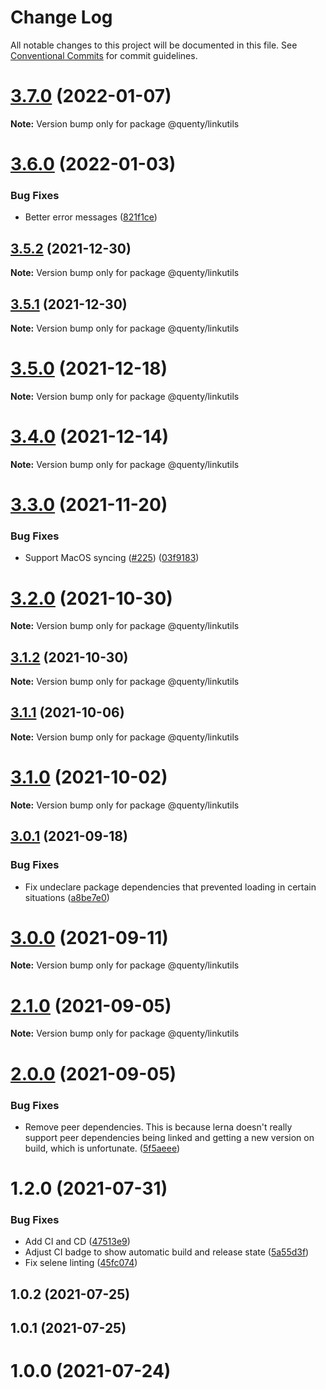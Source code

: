 # Change Log

All notable changes to this project will be documented in this file.
See [Conventional Commits](https://conventionalcommits.org) for commit guidelines.

# [3.7.0](https://github.com/Quenty/NevermoreEngine/compare/@quenty/linkutils@3.6.0...@quenty/linkutils@3.7.0) (2022-01-07)

**Note:** Version bump only for package @quenty/linkutils





# [3.6.0](https://github.com/Quenty/NevermoreEngine/compare/@quenty/linkutils@3.5.2...@quenty/linkutils@3.6.0) (2022-01-03)


### Bug Fixes

* Better error messages ([821f1ce](https://github.com/Quenty/NevermoreEngine/commit/821f1cefc9297c26c5aab2e414618de183857d21))





## [3.5.2](https://github.com/Quenty/NevermoreEngine/compare/@quenty/linkutils@3.5.1...@quenty/linkutils@3.5.2) (2021-12-30)

**Note:** Version bump only for package @quenty/linkutils





## [3.5.1](https://github.com/Quenty/NevermoreEngine/compare/@quenty/linkutils@3.5.0...@quenty/linkutils@3.5.1) (2021-12-30)

**Note:** Version bump only for package @quenty/linkutils





# [3.5.0](https://github.com/Quenty/NevermoreEngine/compare/@quenty/linkutils@3.4.0...@quenty/linkutils@3.5.0) (2021-12-18)

**Note:** Version bump only for package @quenty/linkutils





# [3.4.0](https://github.com/Quenty/NevermoreEngine/compare/@quenty/linkutils@3.3.0...@quenty/linkutils@3.4.0) (2021-12-14)

**Note:** Version bump only for package @quenty/linkutils





# [3.3.0](https://github.com/Quenty/NevermoreEngine/compare/@quenty/linkutils@3.2.0...@quenty/linkutils@3.3.0) (2021-11-20)


### Bug Fixes

* Support MacOS syncing ([#225](https://github.com/Quenty/NevermoreEngine/issues/225)) ([03f9183](https://github.com/Quenty/NevermoreEngine/commit/03f918392c6a5bdd33f8a17c38de371d1e06c67a))





# [3.2.0](https://github.com/Quenty/NevermoreEngine/compare/@quenty/linkutils@3.1.2...@quenty/linkutils@3.2.0) (2021-10-30)

**Note:** Version bump only for package @quenty/linkutils





## [3.1.2](https://github.com/Quenty/NevermoreEngine/compare/@quenty/linkutils@3.1.1...@quenty/linkutils@3.1.2) (2021-10-30)

**Note:** Version bump only for package @quenty/linkutils





## [3.1.1](https://github.com/Quenty/NevermoreEngine/compare/@quenty/linkutils@3.1.0...@quenty/linkutils@3.1.1) (2021-10-06)

**Note:** Version bump only for package @quenty/linkutils





# [3.1.0](https://github.com/Quenty/NevermoreEngine/compare/@quenty/linkutils@3.0.1...@quenty/linkutils@3.1.0) (2021-10-02)

**Note:** Version bump only for package @quenty/linkutils





## [3.0.1](https://github.com/Quenty/NevermoreEngine/compare/@quenty/linkutils@3.0.0...@quenty/linkutils@3.0.1) (2021-09-18)


### Bug Fixes

* Fix undeclare package dependencies that prevented loading in certain situations ([a8be7e0](https://github.com/Quenty/NevermoreEngine/commit/a8be7e06a06506a71257862429934e2ed0f6f56b))





# [3.0.0](https://github.com/Quenty/NevermoreEngine/compare/@quenty/linkutils@2.1.0...@quenty/linkutils@3.0.0) (2021-09-11)

**Note:** Version bump only for package @quenty/linkutils





# [2.1.0](https://github.com/Quenty/NevermoreEngine/compare/@quenty/linkutils@2.0.0...@quenty/linkutils@2.1.0) (2021-09-05)

**Note:** Version bump only for package @quenty/linkutils





# [2.0.0](https://github.com/Quenty/NevermoreEngine/compare/@quenty/linkutils@1.2.0...@quenty/linkutils@2.0.0) (2021-09-05)


### Bug Fixes

* Remove peer dependencies. This is because lerna doesn't really support peer dependencies being linked and getting a new version on build, which is unfortunate. ([5f5aeee](https://github.com/Quenty/NevermoreEngine/commit/5f5aeeea8de9975435309e53679f0ef7064f9dd0))





# 1.2.0 (2021-07-31)


### Bug Fixes

* Add CI and CD ([47513e9](https://github.com/Quenty/NevermoreEngine/commit/47513e9b568162707534af132396dd8756947dd3))
* Adjust CI badge to show automatic build and release state ([5a55d3f](https://github.com/Quenty/NevermoreEngine/commit/5a55d3f19bf8d66a760d67da9b56ed47fab74656))
* Fix selene linting ([45fc074](https://github.com/Quenty/NevermoreEngine/commit/45fc07489ee59127ac6582689f19a0e87c1e5b5a))



## 1.0.2 (2021-07-25)



## 1.0.1 (2021-07-25)



# 1.0.0 (2021-07-24)
